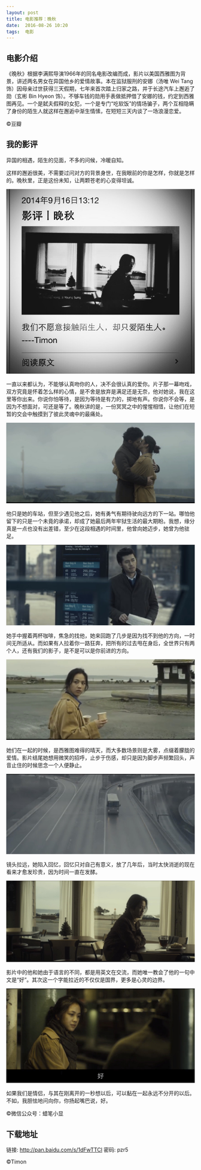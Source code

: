 ```yaml
---
layout: post
title: 电影推荐：晚秋
date:  2016-08-26 10:20
tags:  电影
---
```


##  电影介绍

《晚秋》根据李满熙导演1966年的同名电影改编而成，影片以美国西雅图为背景，讲述两名男女在异国他乡的爱情故事。本在监狱服刑的安娜（汤唯 Wei Tang 饰）因母亲过世获得三天假期，七年来首次踏上归家之路，并于长途汽车上邂逅了勋（玄彬 Bin Hyeon 饰）。不够车钱的勋用手表做抵押借了安娜的钱，约定到西雅图再见。一个是弑夫假释的女犯，一个是专门“吃软饭”的情场骗子，两个互相隐瞒了身份的陌生人就这样在邂逅中渐生情愫，在短短三天内谈了一场浪漫恋爱。

©豆瓣 

##  我的影评

异国的相遇，陌生的见面，不多的问候，冷暖自知。

这样的邂逅很美，不需要过问对方的背景身世，在我眼前的你是怎样，你就是怎样的。晚秋里，正是这份未知，让两颗苍老的心变得坦诚。
<p><img src="/images/wanqiu7.jpg"                                     small="0" /><br /></p>

一直以来都认为，不能够认真吻你的人，决不会很认真的爱你。片子那一幕吻戏，双方究竟是怀着怎么样的心情，是不舍是放弃是满足还是无奈，他对她说，我在这里等你出来。你说你怕等待，是因为等待是有力的，掷地有声。你说你不会等，是因为不想面对，可还是等了。晚秋讲的是，一份冥冥之中的惺惺相惜，让他们在短暂的交会中触摸到了彼此灵魂中的最痛处。

<p><img src="/images/wanqiu1.jpg"                                     small="0" /><br /></p>

他只是她的车站，但至少遇见他之后，她有勇气有期待驶向远方的下一站。哪怕他留下的只是一个未竟的承诺，却成了她最后两年牢狱生活的最大期盼。我想，缘分真是一点也没有出差错，至少在这段相遇的时间里，他曾向她迈步，她曾为他驻足。

<p><img src="/images/wanqiu2.jpg"                                     small="0" /><br /></p>

她手中握着两杯咖啡，焦急的找他，她来回跑了几步是因为找不到他的方向，一时间无所适从。而如果有人拉着你一路狂奔，把所有的过去甩在身后，全世界只有两个人，还有我们的影子，是不是可以是你前进的方向。

<p><img src="/images/wanqiu3.jpg"                                     small="0" /><br /></p>

她们在一起的时候，是西雅图难得的晴天，而大多数场景则是大雾，点缀着朦胧的爱情。影片结尾她想用微笑的招呼，止步于伤感，却只是因为脚步声频繁回头，声音止住的时候思念一个人便静止。


<p><img src="/images/wanqiu4.jpg"                                     small="0" /><br /></p>

镜头拉远，她陷入回忆，回忆只对自己有意义，放了几年后，当时太快消逝的现在看来才愈发珍贵，因为时间一直在发酵。

<p><img src="/images/wanqiu5.jpg"                                     small="0" /><br /></p>

影片中的他和她由于语言的不同，都是用英文在交流，而她唯一教会了他的一句中文是“好”。其次这一个字能拉近的不仅仅是国界，更多是心灵的边界。

<p><img src="/images/wanqiu6.jpg"                                     small="0" /><br /></p>

如果我们是情侣，与其在刚离开的一秒想以后，可以黏在一起永远不分开的以后。不如，我胆怯地问向你，你扬起嘴巴说，好。

©微信公众号：蜡笔小显

##  下载地址

链接: http://pan.baidu.com/s/1dFwTTCl 
密码: pzr5

©Timon